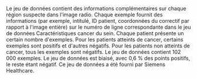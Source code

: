 ﻿Le jeu de données contient des informations complémentaires sur chaque région suspecte dans l'image radio. Chaque exemple fournit des informations (par exemple, intitulé, ID patient, coordonnées du correctif par rapport à l'image entière) sur le numéro de ligne correspondante dans le jeu de données Caractéristiques cancer du sein. Chaque patient présente un certain nombre d'exemples. Pour les patients atteints de cancer, certains exemples sont positifs et d'autres négatifs. Pour les patients non atteints de cancer, tous les exemples sont négatifs. Le jeu de données contient 102 000 exemples. Le jeu de données est biaisé, avec 0,6 % des points positifs, le reste étant négatif. Ce jeu de données a été fourni par Siemens Healthcare.


<!--HONumber=42-->

